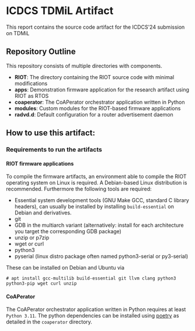 # ICDCS TDMiL Artifact 

This report contains the source code artifact for the ICDCS'24 submission on
TDMiL

## Repository Outline

This repository consists of multiple directories with components.

- **RIOT**: The directory containing the RIOT source code with minimal modifications
- **apps**: Demonstration firmware application for the research artifact using RIOT
as RTOS
- **coaperator**: The CoAPerator orchestrator application written in Python
- **modules**: Custom modules for the RIOT-based firmware applications
- **radvd.d**: Default configuration for a router advertisement daemon

## How to use this artifact:

### Requirements to run the artifacts

#### RIOT firmware applications

To compile the firmware artifacts, an environment able to compile the RIOT
operating system on Linux is required. A Debian-based Linux distribution is
recommended.
Furthermore the following tools are required:

* Essential system development tools (GNU Make GCC, standard C library headers),
  can usually be installed by installing `build-essential` on Debian and
  derivatives.
* git
* GDB in the multiarch variant (alternatively: install for each architecture you target the
  corresponding GDB package)
* unzip or p7zip
* wget or curl
* python3
* pyserial (linux distro package often named python3-serial or py3-serial)

These can be installed on Debian and Ubuntu via

```Console
# apt install gcc-multilib build-essential git llvm clang python3 python3-pip wget curl unzip
```

#### CoAPerator

The CoAPerator orchestrator application written in Python requires at least
`Python 3.11`. The python dependencies can be installed using
[poetry](https://python-poetry.org/) as detailed in the `coaperator` directory.
